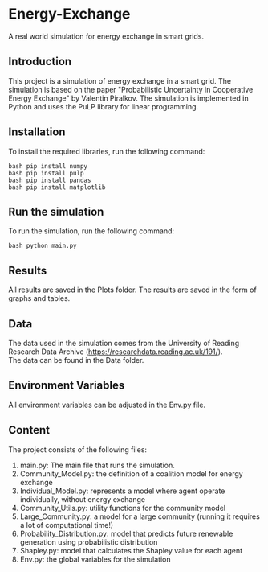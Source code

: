 # Energy-Exchange
A real world simulation for energy exchange in smart grids.

## Introduction

This project is a simulation of energy exchange in a smart grid. The simulation is based on the paper "Probabilistic Uncertainty in Cooperative
Energy Exchange" by Valentin Piralkov. The simulation is implemented in Python and uses the PuLP library for linear programming.

## Installation

To install the required libraries, run the following command:

```bash pip install numpy``` \
```bash pip install pulp``` \
```bash pip install pandas``` \
```bash pip install matplotlib``` 

## Run the simulation

To run the simulation, run the following command:

```bash python main.py```

## Results

All results are saved in the Plots folder. The results are saved in the form of graphs and tables.

## Data

The data used in the simulation comes from the University of Reading Research Data Archive (https://researchdata.reading.ac.uk/191/).\
The data can be found in the Data folder.

## Environment Variables

All environment variables can be adjusted in the Env.py file.

## Content

The project consists of the following files:

1. main.py: The main file that runs the simulation.
2. Community_Model.py: the definition of a coalition model for energy exchange
3. Individual_Model.py: represents a model where agent operate individually, without energy exchange
4. Community_Utils.py: utility functions for the community model
5. Large_Community.py: a model for a large community (running it requires a lot of computational time!)
6. Probability_Distribution.py: model that predicts future renewable generation using probabilistic distribution
7. Shapley.py: model that calculates the Shapley value for each agent
8. Env.py: the global variables for the simulation

